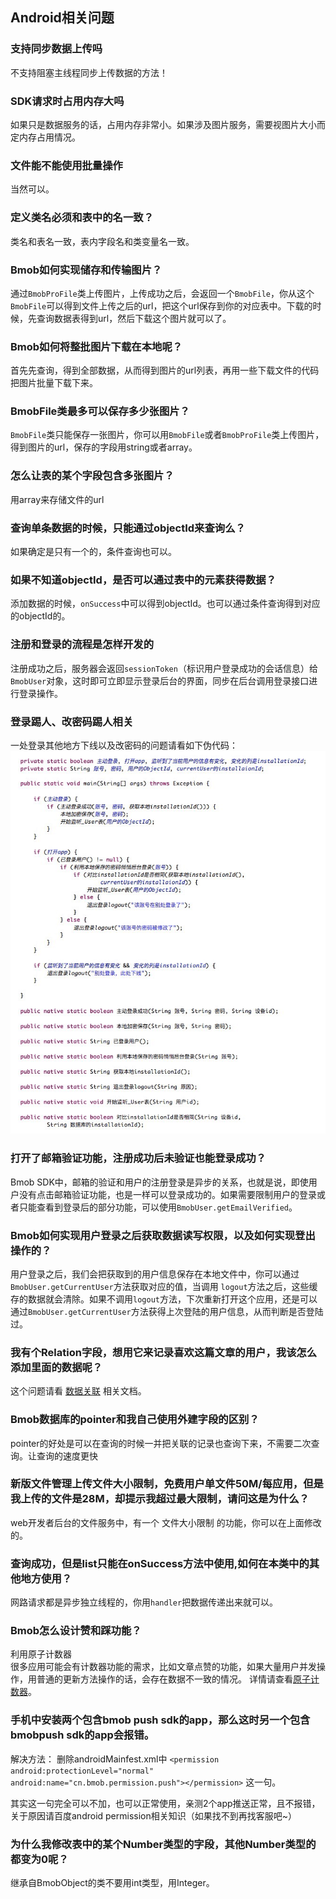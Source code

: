 ## Android相关问题

### 支持同步数据上传吗

不支持阻塞主线程同步上传数据的方法！

### SDK请求时占用内存大吗

如果只是数据服务的话，占用内存非常小。如果涉及图片服务，需要视图片大小而定内存占用情况。

### 文件能不能使用批量操作

当然可以。

### 定义类名必须和表中的名一致？

类名和表名一致，表内字段名和类变量名一致。

### Bmob如何实现储存和传输图片？

通过`BmobProFile`类上传图片，上传成功之后，会返回一个`BmobFile`，你从这个`BmobFile`可以得到文件上传之后的url，把这个url保存到你的对应表中。下载的时候，先查询数据表得到url，然后下载这个图片就可以了。 

### Bmob如何将整批图片下载在本地呢？

首先先查询，得到全部数据，从而得到图片的url列表，再用一些下载文件的代码把图片批量下载下来。

### BmobFile类最多可以保存多少张图片？

`BmobFile`类只能保存一张图片，你可以用`BmobFile`或者`BmobProFile`类上传图片，得到图片的url，保存的字段用string或者array。

### 怎么让表的某个字段包含多张图片？

用array来存储文件的url

### 查询单条数据的时候，只能通过objectId来查询么？ 

如果确定是只有一个的，条件查询也可以。

### 如果不知道objectId，是否可以通过表中的元素获得数据？

添加数据的时候，`onSuccess`中可以得到objectId。也可以通过条件查询得到对应的objectId的。

### 注册和登录的流程是怎样开发的

注册成功之后，服务器会返回`sessionToken`（标识用户登录成功的会话信息）给`BmobUser`对象，这时即可立即显示登录后台的界面，同步在后台调用登录接口进行登录操作。

### 登录踢人、改密码踢人相关

一处登录其他地方下线以及改密码的问题请看如下伪代码：
![](image/pseudocode.png)

### 打开了邮箱验证功能，注册成功后未验证也能登录成功？

Bmob SDK中，邮箱的验证和用户的注册登录是异步的关系，也就是说，即使用户没有点击邮箱验证功能，也是一样可以登录成功的。如果需要限制用户的登录或者只能查看到登录后的部分功能，可以使用`BmobUser.getEmailVerified`。

### Bmob如何实现用户登录之后获取数据读写权限，以及如何实现登出操作的？

用户登录之后，我们会把获取到的用户信息保存在本地文件中，你可以通过`BmobUser.getCurrentUser`方法获取对应的值，当调用 `logout`方法之后，这些缓存的数据就会清除。如果不调用`logout`方法，下次重新打开这个应用，还是可以通过`BmobUser.getCurrentUser`方法获得上次登陆的用户信息，从而判断是否登陆过。

### 我有个Relation字段，想用它来记录喜欢这篇文章的用户，我该怎么添加里面的数据呢？

这个问题请看 [数据关联](http://docs.bmob.cn/data/Android/b_developdoc/doc/index.html#数据关联性) 相关文档。

### Bmob数据库的pointer和我自己使用外建字段的区别？

pointer的好处是可以在查询的时候一并把关联的记录也查询下来，不需要二次查询。让查询的速度更快


### 新版文件管理上传文件大小限制，免费用户单文件50M/每应用，但是我上传的文件是28M，却提示我超过最大限制，请问这是为什么？

web开发者后台的文件服务中，有一个 文件大小限制 的功能，你可以在上面修改的。

### 查询成功，但是list只能在onSuccess方法中使用,如何在本类中的其他地方使用？

网路请求都是异步独立线程的，你用`handler`把数据传递出来就可以。

### Bmob怎么设计赞和踩功能？

利用原子计数器   
很多应用可能会有计数器功能的需求，比如文章点赞的功能，如果大量用户并发操作，用普通的更新方法操作的话，会存在数据不一致的情况。
详情请查看[原子计数器](http://docs.bmob.cn/data/Android/b_developdoc/doc/index.html#原子计数器)。

### 手机中安装两个包含bmob push sdk的app，那么这时另一个包含bmobpush sdk的app会报错。
解决方法：
删除androidMainfest.xml中
```<permission android:protectionLevel="normal" android:name="cn.bmob.permission.push"></permission>```
这一句。

其实这一句完全可以不加，也可以正常使用，亲测2个app推送正常，且不报错，关于原因请百度android permission相关知识（如果找不到再找客服吧~）

### 为什么我修改表中的某个Number类型的字段，其他Number类型的都变为0呢？

继承自BmobObject的类不要用int类型，用Integer。


